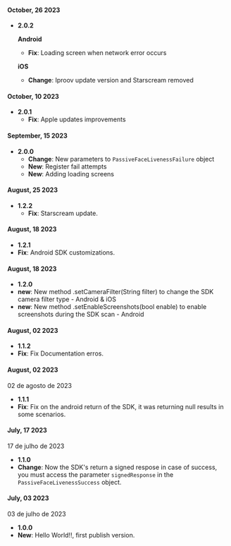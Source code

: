 #### October, 26 2023

- **2.0.2**

  **Android**

  - **Fix**: Loading screen when network error occurs

  **iOS**

  - **Change**: Iproov update version and Starscream removed

#### October, 10 2023

- **2.0.1**
  - **Fix**: Apple updates improvements

#### September, 15 2023

- **2.0.0**
  - **Change**: New parameters to `PassiveFaceLivenessFailure` object
  - **New**: Register fail attempts
  - **New**: Adding loading screens

#### August, 25 2023

- **1.2.2**
  - **Fix**: Starscream update.

#### August, 18 2023

- **1.2.1**
- **Fix**: Android SDK customizations.

#### August, 18 2023

- **1.2.0**
- **new**: New method .setCameraFilter(String filter) to change the SDK camera filter type - Android & iOS
- **new**: New method .setEnableScreenshots(bool enable) to enable screenshots during the SDK scan - Android

#### August, 02 2023

- **1.1.2**
- **Fix**: Fix Documentation erros.

#### August, 02 2023

02 de agosto de 2023

- **1.1.1**
- **Fix**: Fix on the android return of the SDK, it was returning null results in some scenarios.

#### July, 17 2023

17 de julho de 2023

- **1.1.0**
- **Change**: Now the SDK's return a signed respose in case of success, you must access the parameter `signedResponse` in the `PassiveFaceLivenessSuccess` object.

#### July, 03 2023

03 de julho de 2023

- **1.0.0**
- **New**: Hello World!!, first publish version.
